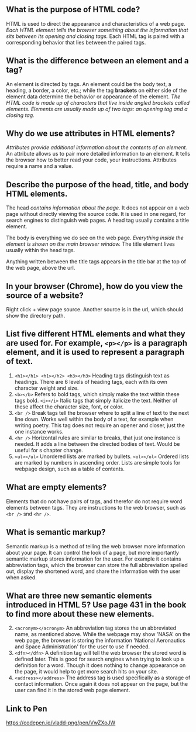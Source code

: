 ## What is the purpose of HTML code? ##
  HTML is used to direct the appearance and characteristics of a web page. *Each HTML element tells the browser something about the information that sits between its opening and closing tags.* Each HTML tag is paired with a corresponding behavior that lies between the paired tags.
##  What is the difference between an element and a tag? ##
  An element is directed by tags. An element could be the body text, a heading, a border, a color, etc.; while the tag **brackets** on either side of the element data determine the behavior or appearance of the element. *The HTML code is made up of characters that live inside angled brackets called elements. Elements are usually made up of two tags: an opening tag and a closing tag.*
##  Why do we use attributes in HTML elements? ##
  *Attributes provide additional information about the contents of an element.* An attribute allows us to pair more detailed information to an element. It tells the browser how to better read your code, your instructions. Attributes require a name and a value.
##  Describe the purpose of the head, title, and body HTML elements. ##
  The head *contains information about the page.* It does not appear on a web page without directly viewing the source code. It is used in one regard, for search engines to distinguish web pages. A head tag usually contains a title element. 
  
  The body is everything we do see on the web page. *Everything inside the element is shown on the main browser window.* The title element lives usually within the head tags. 
  
  Anything written between the title tags appears in the title bar at the top of the web page, above the url.
##  In your browser (Chrome), how do you view the source of a website? ##
  Right click + view page source. Another source is in the url, which should show the directory path.
##  List five different HTML elements and what they are used for. For example, `<p></p>` is a paragraph element, and it is used to represent a paragraph of text. ##
  1. `<h1></h1> <h1></h2> <h3></h3>` Heading tags distinguish text as headings. There are 6 levels of heading tags, each with its own character weight and size.
  2. `<b></b>` Refers to bold tags, which simply make the text within these tags bold. `<i></i>` Italic tags that simply italicize the text. Neither of these affect the character size, font, or color.
  3. `<br />` Break tags tell the browser where to split a line of text to the next line down. Works well within the body of a text, for example when writing poetry. This tag does not require an opener and closer, just the one instance works.
  4. `<hr />` Horizontal rules are similar to breaks, that just one instance is needed. It adds a line between the directed bodies of text. Would be useful for s chapter change.
  5. `<ul></ul>` Unordered lists are marked by bullets. `<ol></ol>` Ordered lists are marked by numbers in ascending order. Lists are simple tools for webpage design, such as a table of contents.
##  What are empty elements? ##
  Elements that do not have pairs of tags, and therefor do not require word elements between tags. They are instructions to the web browser, such as `<br />` snd `<hr />`.
##  What is semantic markup? ##
  Semantic markup is a method of telling the web browser more information about your page. It can control the look of a page, but more importantly semantic markup stores information for the user. For example it contains abbreviation tags, which the browser can store the full abbreviation spelled out, display the shortened word, and share the information with the user when asked.
##  What are three new semantic elements introduced in HTML 5? Use page 431 in the book to find more about these new elements. ##
  2. `<acronym></acronym>` An abbreviation tag stores the un abbreviated name, as mentioned above. While the webpage may show 'NASA' on the web page, the browser is storing the information 'National Aeronautics and Space Administration' for the user to use if needed.
  1. `<dfn></dfn>` A definition tag will tell the web browser the stored word is defined later. This is good for search engines when trying to look up a definition for a word. Though it does nothing to change appearance on the page, it would help to get more search hits on your site.
  3. `<address></address>` The address tag is used specifically as a storage of contact information. Once again it does not appear on the page, but the user can find it in the stored web page element.

## Link to Pen ##
https://codepen.io/vladd-png/pen/VwZXoJW
